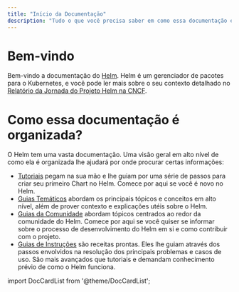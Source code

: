```yaml
---
title: "Início da Documentação"
description: "Tudo o que você precisa saber em como essa documentação é organizada."
---
```


# Bem-vindo

Bem-vindo a documentação do [Helm](https://helm.sh/). Helm é um gerenciador de
pacotes para o Kubernetes, e você pode ler mais sobre o seu contexto detalhado no
[Relatório da Jornada do Projeto Helm
na CNCF](https://www.cncf.io/cncf-helm-project-journey/).

# Como essa documentação é organizada?

O Helm tem uma vasta documentação. Uma visão geral em alto nível de como ela é organizada
lhe ajudará por onde procurar certas informações:

- [Tutoriais](intro) pegam na sua mão e lhe guiam por uma série de passos para criar
  seu primeiro Chart no Helm. Comece por aqui se você é novo no Helm.
- [Guias Temáticos](topics) abordam os principais tópicos e conceitos em alto nível,
  além de prover contexto e explicações utéis sobre o Helm.
- [Guias da Comunidade](community) abordam tópicos centrados ao redor
  da comunidade do Helm. Comece por aqui se você quiser se informar sobre o
  processo de desenvolvimento do Helm em si e como contribuir com o projeto.
- [Guias de Instruções](howto) são receitas prontas. Eles lhe guiam através dos passos
  envolvidos na resolução dos principais problemas e casos de uso. São mais avançados
  que tutoriais e demandam conhecimento prévio de como o Helm funciona.

import DocCardList from '@theme/DocCardList';

<DocCardList />